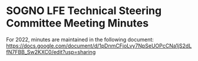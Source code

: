 # SOGNO LFE Technical Steering Committee Meeting Minutes

For 2022, minutes are maintained in the following document: https://docs.google.com/document/d/1pDnmCFjoLvy7NpSeUOPcCNa1jS2dLfN7FBB_Sw2KXC0/edit?usp=sharing
